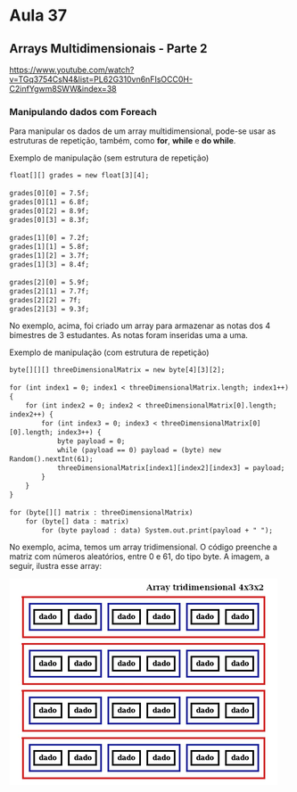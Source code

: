# Aula 37

## Arrays Multidimensionais - Parte 2

https://www.youtube.com/watch?v=TGq3754CsN4&list=PL62G310vn6nFIsOCC0H-C2infYgwm8SWW&index=38

### Manipulando dados com Foreach

Para manipular os dados de um array multidimensional, pode-se usar as estruturas de repetição, também, como **for**, **while** e **do while**.

Exemplo de manipulação (sem estrutura de repetição)

```
float[][] grades = new float[3][4];

grades[0][0] = 7.5f;
grades[0][1] = 6.8f;
grades[0][2] = 8.9f;
grades[0][3] = 8.3f;

grades[1][0] = 7.2f;
grades[1][1] = 5.8f;
grades[1][2] = 3.7f;
grades[1][3] = 8.4f;

grades[2][0] = 5.9f;
grades[2][1] = 7.7f;
grades[2][2] = 7f;
grades[2][3] = 9.3f;
```

No exemplo, acima, foi criado um array para armazenar as notas dos 4 bimestres de 3 estudantes. As notas foram inseridas uma a uma.

Exemplo de manipulação (com estrutura de repetição)

```
byte[][][] threeDimensionalMatrix = new byte[4][3][2];

for (int index1 = 0; index1 < threeDimensionalMatrix.length; index1++) {
    for (int index2 = 0; index2 < threeDimensionalMatrix[0].length; index2++) {
        for (int index3 = 0; index3 < threeDimensionalMatrix[0][0].length; index3++) {
            byte payload = 0;
            while (payload == 0) payload = (byte) new Random().nextInt(61);
            threeDimensionalMatrix[index1][index2][index3] = payload;
        }
    }
}

for (byte[][] matrix : threeDimensionalMatrix)
    for (byte[] data : matrix)
        for (byte payload : data) System.out.print(payload + " ");
```

No exemplo, acima, temos um array tridimensional. O código preenche a matriz com números aleatórios, entre 0 e 61, do tipo byte. A imagem, a seguir, ilustra esse array:

![array-tridimensional-4x3x2](https://raw.githubusercontent.com/brunosc10699/devdojo/main/.github/images/array-tridimensional-4x3x2.webp)

